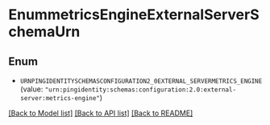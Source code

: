 # EnummetricsEngineExternalServerSchemaUrn

## Enum


* `URNPINGIDENTITYSCHEMASCONFIGURATION2_0EXTERNAL_SERVERMETRICS_ENGINE` (value: `"urn:pingidentity:schemas:configuration:2.0:external-server:metrics-engine"`)


[[Back to Model list]](../README.md#documentation-for-models) [[Back to API list]](../README.md#documentation-for-api-endpoints) [[Back to README]](../README.md)


